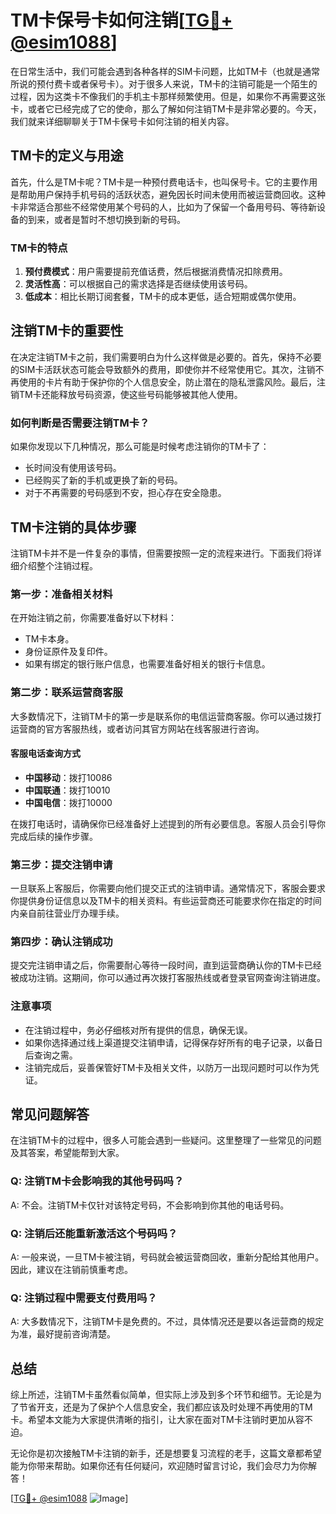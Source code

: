# TM卡保号卡如何注销[[TG💪+ @esim1088](https://t.me/s/esim1088)]

在日常生活中，我们可能会遇到各种各样的SIM卡问题，比如TM卡（也就是通常所说的预付费卡或者保号卡）。对于很多人来说，TM卡的注销可能是一个陌生的过程，因为这类卡不像我们的手机主卡那样频繁使用。但是，如果你不再需要这张卡，或者它已经完成了它的使命，那么了解如何注销TM卡是非常必要的。今天，我们就来详细聊聊关于TM卡保号卡如何注销的相关内容。

## TM卡的定义与用途

首先，什么是TM卡呢？TM卡是一种预付费电话卡，也叫保号卡。它的主要作用是帮助用户保持手机号码的活跃状态，避免因长时间未使用而被运营商回收。这种卡非常适合那些不经常使用某个号码的人，比如为了保留一个备用号码、等待新设备的到来，或者是暂时不想切换到新的号码。

### TM卡的特点

1. **预付费模式**：用户需要提前充值话费，然后根据消费情况扣除费用。
2. **灵活性高**：可以根据自己的需求选择是否继续使用该号码。
3. **低成本**：相比长期订阅套餐，TM卡的成本更低，适合短期或偶尔使用。

## 注销TM卡的重要性

在决定注销TM卡之前，我们需要明白为什么这样做是必要的。首先，保持不必要的SIM卡活跃状态可能会导致额外的费用，即使你并不经常使用它。其次，注销不再使用的卡片有助于保护你的个人信息安全，防止潜在的隐私泄露风险。最后，注销TM卡还能释放号码资源，使这些号码能够被其他人使用。

### 如何判断是否需要注销TM卡？

如果你发现以下几种情况，那么可能是时候考虑注销你的TM卡了：

- 长时间没有使用该号码。
- 已经购买了新的手机或更换了新的号码。
- 对于不再需要的号码感到不安，担心存在安全隐患。

## TM卡注销的具体步骤

注销TM卡并不是一件复杂的事情，但需要按照一定的流程来进行。下面我们将详细介绍整个注销过程。

### 第一步：准备相关材料

在开始注销之前，你需要准备好以下材料：

- TM卡本身。
- 身份证原件及复印件。
- 如果有绑定的银行账户信息，也需要准备好相关的银行卡信息。

### 第二步：联系运营商客服

大多数情况下，注销TM卡的第一步是联系你的电信运营商客服。你可以通过拨打运营商的官方客服热线，或者访问其官方网站在线客服进行咨询。

#### 客服电话查询方式

- **中国移动**：拨打10086
- **中国联通**：拨打10010
- **中国电信**：拨打10000

在拨打电话时，请确保你已经准备好上述提到的所有必要信息。客服人员会引导你完成后续的操作步骤。

### 第三步：提交注销申请

一旦联系上客服后，你需要向他们提交正式的注销申请。通常情况下，客服会要求你提供身份证信息以及TM卡的相关资料。有些运营商还可能要求你在指定的时间内亲自前往营业厅办理手续。

### 第四步：确认注销成功

提交完注销申请之后，你需要耐心等待一段时间，直到运营商确认你的TM卡已经被成功注销。这期间，你可以通过再次拨打客服热线或者登录官网查询注销进度。

### 注意事项

- 在注销过程中，务必仔细核对所有提供的信息，确保无误。
- 如果你选择通过线上渠道提交注销申请，记得保存好所有的电子记录，以备日后查询之需。
- 注销完成后，妥善保管好TM卡及相关文件，以防万一出现问题时可以作为凭证。

## 常见问题解答

在注销TM卡的过程中，很多人可能会遇到一些疑问。这里整理了一些常见的问题及其答案，希望能帮到大家。

### Q: 注销TM卡会影响我的其他号码吗？

A: 不会。注销TM卡仅针对该特定号码，不会影响到你其他的电话号码。

### Q: 注销后还能重新激活这个号码吗？

A: 一般来说，一旦TM卡被注销，号码就会被运营商回收，重新分配给其他用户。因此，建议在注销前慎重考虑。

### Q: 注销过程中需要支付费用吗？

A: 大多数情况下，注销TM卡是免费的。不过，具体情况还是要以各运营商的规定为准，最好提前咨询清楚。

## 总结

综上所述，注销TM卡虽然看似简单，但实际上涉及到多个环节和细节。无论是为了节省开支，还是为了保护个人信息安全，我们都应该及时处理不再使用的TM卡。希望本文能为大家提供清晰的指引，让大家在面对TM卡注销时更加从容不迫。

无论你是初次接触TM卡注销的新手，还是想要复习流程的老手，这篇文章都希望能为你带来帮助。如果你还有任何疑问，欢迎随时留言讨论，我们会尽力为你解答！

[[TG💪+ @esim1088](https://t.me/s/esim1088) ![Image](https://i.postimg.cc/4NQfJmqS/Snipaste-2025-05-13-00-14-12.png)]